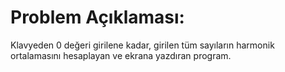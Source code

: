 # Problem Açıklaması:
Klavyeden 0 değeri girilene kadar, girilen tüm sayıların harmonik ortalamasını hesaplayan ve ekrana yazdıran program.